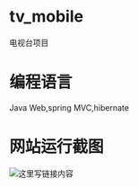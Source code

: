 # tv_mobile
电视台项目
# 编程语言
Java Web,spring MVC,hibernate
# 网站运行截图
![这里写链接内容](http://blog.yhskyc.com/convention2/upload/image/20170511213023_217_2017-05-11_21-30-00.jpg)
